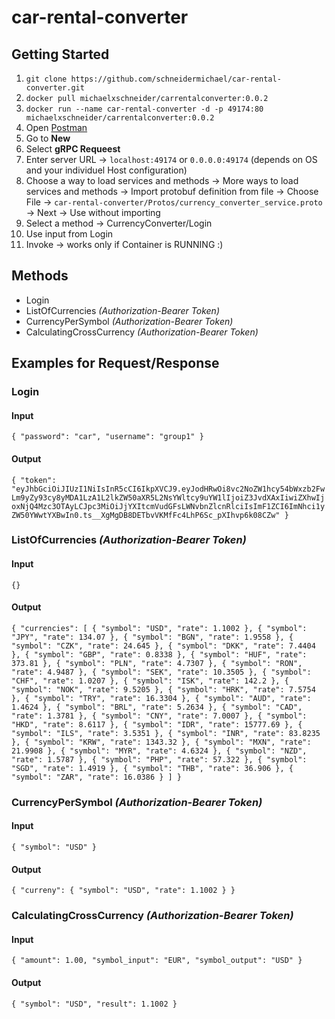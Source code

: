 # car-rental-converter

## Getting Started

1. `git clone https://github.com/schneidermichael/car-rental-converter.git` 
2. `docker pull michaelxschneider/carrentalconverter:0.0.2`
3. `docker run --name car-rental-converter -d -p 49174:80 michaelxschneider/carrentalconverter:0.0.2`
4. Open [Postman](https://www.postman.com/downloads/)
5. Go to **New**
6. Select **gRPC Requeest**
7. Enter server URL -> `localhost:49174` or `0.0.0.0:49174` (depends on OS and your individuel Host configuration)
8. Choose a way to load services and methods -> More ways to load services and methods -> Import protobuf definition from file -> Choose File -> `car-rental-converter/Protos/currency_converter_service.proto` -> Next -> Use without importing
9.  Select a method -> CurrencyConverter/Login
10. Use input from Login 
11. Invoke -> works only if Container is RUNNING :) 

## Methods

* Login
* ListOfCurrencies *(Authorization-Bearer Token)*
* CurrencyPerSymbol *(Authorization-Bearer Token)*
* CalculatingCrossCurrency *(Authorization-Bearer Token)*

## Examples for Request/Response

### Login

#### Input

`{
    "password": "car",
    "username": "group1"
}`

#### Output

`{
    "token": "eyJhbGciOiJIUzI1NiIsInR5cCI6IkpXVCJ9.eyJodHRwOi8vc2NoZW1hcy54bWxzb2FwLm9yZy93cy8yMDA1LzA1L2lkZW50aXR5L2NsYWltcy9uYW1lIjoiZ3JvdXAxIiwiZXhwIjoxNjQ4Mzc3OTAyLCJpc3MiOiJjYXItcmVudGFsLWNvbnZlcnRlciIsImF1ZCI6ImNhci1yZW50YWwtYXBwIn0.ts__XgMgDB8DETbvVKMfFc4LhP6Sc_pXIhvp6k08CZw"
}`
### ListOfCurrencies *(Authorization-Bearer Token)*

#### Input

`{}`

#### Output

`{
    "currencies": [
        {
            "symbol": "USD",
            "rate": 1.1002
        },
        {
            "symbol": "JPY",
            "rate": 134.07
        },
        {
            "symbol": "BGN",
            "rate": 1.9558
        },
        {
            "symbol": "CZK",
            "rate": 24.645
        },
        {
            "symbol": "DKK",
            "rate": 7.4404
        },
        {
            "symbol": "GBP",
            "rate": 0.8338
        },
        {
            "symbol": "HUF",
            "rate": 373.81
        },
        {
            "symbol": "PLN",
            "rate": 4.7307
        },
        {
            "symbol": "RON",
            "rate": 4.9487
        },
        {
            "symbol": "SEK",
            "rate": 10.3505
        },
        {
            "symbol": "CHF",
            "rate": 1.0207
        },
        {
            "symbol": "ISK",
            "rate": 142.2
        },
        {
            "symbol": "NOK",
            "rate": 9.5205
        },
        {
            "symbol": "HRK",
            "rate": 7.5754
        },
        {
            "symbol": "TRY",
            "rate": 16.3304
        },
        {
            "symbol": "AUD",
            "rate": 1.4624
        },
        {
            "symbol": "BRL",
            "rate": 5.2634
        },
        {
            "symbol": "CAD",
            "rate": 1.3781
        },
        {
            "symbol": "CNY",
            "rate": 7.0007
        },
        {
            "symbol": "HKD",
            "rate": 8.6117
        },
        {
            "symbol": "IDR",
            "rate": 15777.69
        },
        {
            "symbol": "ILS",
            "rate": 3.5351
        },
        {
            "symbol": "INR",
            "rate": 83.8235
        },
        {
            "symbol": "KRW",
            "rate": 1343.32
        },
        {
            "symbol": "MXN",
            "rate": 21.9908
        },
        {
            "symbol": "MYR",
            "rate": 4.6324
        },
        {
            "symbol": "NZD",
            "rate": 1.5787
        },
        {
            "symbol": "PHP",
            "rate": 57.322
        },
        {
            "symbol": "SGD",
            "rate": 1.4919
        },
        {
            "symbol": "THB",
            "rate": 36.906
        },
        {
            "symbol": "ZAR",
            "rate": 16.0386
        }
    ]
}`

### CurrencyPerSymbol *(Authorization-Bearer Token)*

#### Input

`{
    "symbol": "USD"
}`

#### Output 

`{
    "curreny": {
        "symbol": "USD",
        "rate": 1.1002
    }
}`

### CalculatingCrossCurrency *(Authorization-Bearer Token)*

#### Input

`{
    "amount": 1.00,
    "symbol_input": "EUR",
    "symbol_output": "USD"
}`

#### Output

`{
    "symbol": "USD",
    "result": 1.1002
}`

